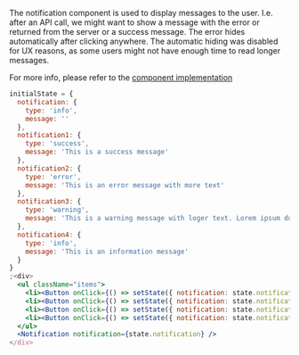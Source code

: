 The notification component is used to display messages to the user. I.e. after an API call, we might want to show a message with the error or returned from the server or a success message. The error hides automatically after clicking anywhere. The automatic hiding was disabled for UX reasons, as some users might not have enough time to read longer messages.

For more info, please refer to the <a href="https://github.com/gazpachu/sugui/tree/master/src/components/notification/index.jsx" target="_blank">component implementation</a>

```jsx
initialState = {
  notification: {
    type: 'info',
    message: ''
  },
  notification1: {
    type: 'success',
    message: 'This is a success message'
  },
  notification2: {
    type: 'error',
    message: 'This is an error message with more text'
  },
  notification3: {
    type: 'warning',
    message: 'This is a warning message with loger text. Lorem ipsum dolor sit amet, consectetur adipiscing elit. Nullam ac arcu id ipsum molestie semper id a nisl. Etiam nec justo purus. In hac habitasse platea dictumst. Morbi vitae iaculis leo. Maecenas sit amet lorem ut odio vestibulum tristique in vehicula turpis. Aliquam erat volutpat. In mi enim, suscipit in suscipit vel, placerat vitae elit. Vestibulum in auctor mi. Praesent quis odio in libero lacinia fermentum. Integer ipsum ligula, tempor eget aliquam feugiat, tincidunt at nunc. Orci varius natoque penatibus et magnis dis parturient montes, nascetur ridiculus mus. Vestibulum imperdiet sit amet ex in ultricies.'
  },
  notification4: {
    type: 'info',
    message: 'This is an information message'
  }
}
;<div>
  <ul className="items">
    <li><Button onClick={() => setState({ notification: state.notification1 })}>Success</Button></li>
    <li><Button onClick={() => setState({ notification: state.notification2 })}>Error</Button></li>
    <li><Button onClick={() => setState({ notification: state.notification3 })}>Warning</Button></li>
    <li><Button onClick={() => setState({ notification: state.notification4 })}>Info</Button></li>
  </ul>
  <Notification notification={state.notification} />
</div>
```
